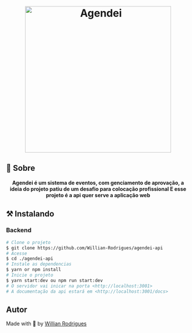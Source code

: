 <h1 align="center">
    <img alt="Agendei" title="Gift" src="https://github.com/Willian-Rodrigues/agendei-web/blob/main/public/images/logo.png" width="400px" />
</h1>


## 🧐 Sobre

<h4 align="center"> 
	Agendei é um sistema de eventos, com genciamento de aprovação, a ideia do projeto patiu de um desafio para colocação profissional
  E esse projeto é a api quer serve a aplicação web
</h4>


## ⚒ Instalando <a name = "installing"></a>

### Backend

```bash
# Clone o projeto
$ git clone https://github.com/Willian-Rodrigues/agendei-api
# Acesse
$ cd ./agendei-api
# Instale as dependencias
$ yarn or npm install
# Inicie o projeto
$ yarn start:dev ou npm run start:dev
# O servidor vai inicar na porta <http://localhost:3001>
# A documentação da api estará em <http://localhost:3001/docs>
```



## Autor


Made with 💜 by <a href="https://github.com/Willian-Rodrigues" target="_blank">Willian Rodrigues</a>
